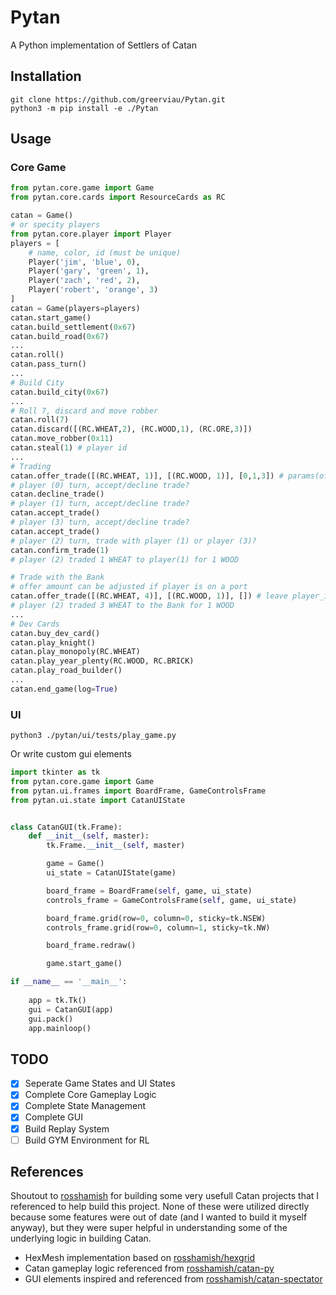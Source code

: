 # Pytan
A Python implementation of Settlers of Catan

## Installation
```
git clone https://github.com/greerviau/Pytan.git
python3 -m pip install -e ./Pytan
```

## Usage
### Core Game
```python
from pytan.core.game import Game
from pytan.core.cards import ResourceCards as RC

catan = Game()
# or specity players
from pytan.core.player import Player
players = [
    # name, color, id (must be unique)
    Player('jim', 'blue', 0),
    Player('gary', 'green', 1),
    Player('zach', 'red', 2),
    Player('robert', 'orange', 3)
]
catan = Game(players=players)
catan.start_game()
catan.build_settlement(0x67)
catan.build_road(0x67)
...
catan.roll()
catan.pass_turn()
...
# Build City
catan.build_city(0x67)
...
# Roll 7, discard and move robber
catan.roll(7)
catan.discard([(RC.WHEAT,2), (RC.WOOD,1), (RC.ORE,3)])
catan.move_robber(0x11)
catan.steal(1) # player id
...
# Trading
catan.offer_trade([(RC.WHEAT, 1)], [(RC.WOOD, 1)], [0,1,3]) # params(offer, want, player_ids)
# player (0) turn, accept/decline trade?
catan.decline_trade()
# player (1) turn, accept/decline trade?
catan.accept_trade()
# player (3) turn, accept/decline trade?
catan.accept_trade()
# player (2) turn, trade with player (1) or player (3)?
catan.confirm_trade(1)
# player (2) traded 1 WHEAT to player(1) for 1 WOOD

# Trade with the Bank
# offer amount can be adjusted if player is on a port
catan.offer_trade([(RC.WHEAT, 4)], [(RC.WOOD, 1)], []) # leave player_ids empty
# player (2) traded 3 WHEAT to the Bank for 1 WOOD
...
# Dev Cards
catan.buy_dev_card()
catan.play_knight()
catan.play_monopoly(RC.WHEAT)
catan.play_year_plenty(RC.WOOD, RC.BRICK)
catan.play_road_builder()
...
catan.end_game(log=True)
```

### UI
```
python3 ./pytan/ui/tests/play_game.py
```

Or write custom gui elements

```python
import tkinter as tk
from pytan.core.game import Game
from pytan.ui.frames import BoardFrame, GameControlsFrame
from pytan.ui.state import CatanUIState


class CatanGUI(tk.Frame):
    def __init__(self, master):
        tk.Frame.__init__(self, master)

        game = Game()
        ui_state = CatanUIState(game)

        board_frame = BoardFrame(self, game, ui_state)
        controls_frame = GameControlsFrame(self, game, ui_state)

        board_frame.grid(row=0, column=0, sticky=tk.NSEW)
        controls_frame.grid(row=0, column=1, sticky=tk.NW)

        board_frame.redraw()

        game.start_game()

if __name__ == '__main__':
        
    app = tk.Tk()
    gui = CatanGUI(app)
    gui.pack()
    app.mainloop()
```

## TODO
- [x] Seperate Game States and UI States
- [x] Complete Core Gameplay Logic
- [x] Complete State Management
- [x] Complete GUI
- [x] Build Replay System
- [ ] Build GYM Environment for RL

## References
Shoutout to [rosshamish](https://github.com/rosshamish) for building some very usefull Catan projects that I referenced to help build this project. None of these were utilized directly because some features were out of date (and I wanted to build it myself anyway), but they were super helpful in understanding some of the underlying logic in building Catan.

* HexMesh implementation based on [rosshamish/hexgrid](https://github.com/rosshamish/hexgrid)
* Catan gameplay logic referenced from [rosshamish/catan-py](https://github.com/rosshamish/catan-py)
* GUI elements inspired and referenced from [rosshamish/catan-spectator](https://github.com/rosshamish/catan-spectator)

